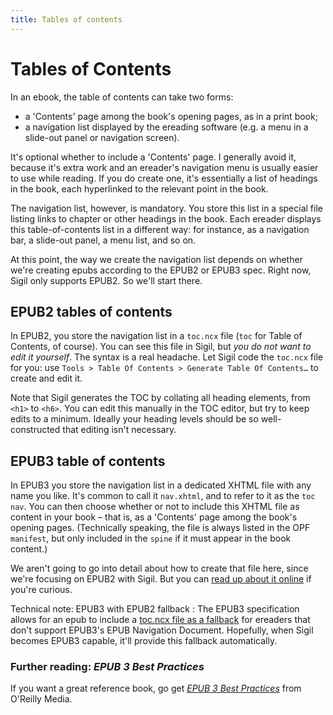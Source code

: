 ```yaml
---
title: Tables of contents
---
```


# Tables of Contents

In an ebook, the table of contents can take two forms:

*	a 'Contents' page among the book's opening pages, as in a print book;
*	a navigation list displayed by the ereading software (e.g. a menu in a slide-out panel or navigation screen).

It's optional whether to include a 'Contents' page. I generally avoid it, because it's extra work and an ereader's navigation menu is usually easier to use while reading. If you do create one, it's essentially a list of headings in the book, each hyperlinked to the relevant point in the book.

The navigation list, however, is mandatory. You store this list in a special file listing links to chapter or other headings in the book. Each ereader displays this table-of-contents list in a different way: for instance, as a navigation bar, a slide-out panel, a menu list, and so on.

At this point, the way we create the navigation list depends on whether we're creating epubs according to the EPUB2 or EPUB3 spec. Right now, Sigil only supports EPUB2. So we'll start there.

## EPUB2 tables of contents

In EPUB2, you store the navigation list in a `toc.ncx` file (`toc` for Table of Contents, of course). You can see this file in Sigil, but *you do not want to edit it yourself*. The syntax is a real headache. Let Sigil code the `toc.ncx` file for you: use `Tools > Table Of Contents > Generate Table Of Contents…` to create and edit it.

Note that Sigil generates the TOC by collating all heading elements, from `<h1>` to `<h6>`. You can edit this manually in the TOC editor, but try to keep edits to a minimum. Ideally your heading levels should be so well-constructed that editing isn't necessary.

## EPUB3 table of contents

In EPUB3 you store the navigation list in a dedicated XHTML file with any name you like. It's common to call it `nav.xhtml`, and to refer to it as the `toc nav`. You can then choose whether or not to include this XHTML file as content in your book – that is, as a 'Contents' page among the book's opening pages. (Technically speaking, the file is always listed in the OPF `manifest`, but only included in the `spine` if it must appear in the book content.)

We aren't going to go into detail about how to create that file here, since we're focusing on EPUB2 with Sigil. But you can [read up about it online](http://epubzone.org/news/epub-3-navigation) if you're curious.

Technical note: EPUB3 with EPUB2 fallback
:	The EPUB3 specification allows for an epub to include a [toc.ncx file as a fallback](http://www.idpf.org/epub/30/spec/epub30-publications.html#ncx-superseded) for ereaders that don't support EPUB3's EPUB Navigation Document. Hopefully, when Sigil becomes EPUB3 capable, it'll provide this fallback automatically.

### Further reading: *EPUB 3 Best Practices*

If you want a great reference book, go get *[EPUB 3 Best Practices](http://shop.oreilly.com/product/0636920024897.do)* from O'Reilly Media.
